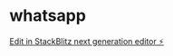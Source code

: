 # whatsapp

[Edit in StackBlitz next generation editor ⚡️](https://stackblitz.com/~/github.com/byildiz78/whatsapp)